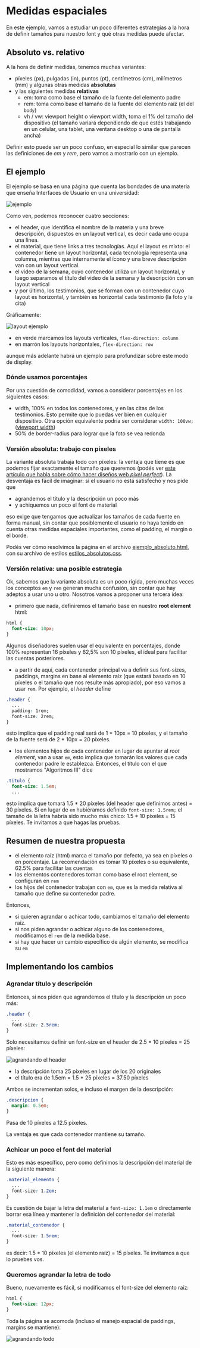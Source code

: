 
# Medidas espaciales

En este ejemplo, vamos a estudiar un poco diferentes estrategias a la hora de definir tamaños para nuestro font y qué otras medidas puede afectar.

## Absoluto vs. relativo

A la hora de definir medidas, tenemos muchas variantes:

- píxeles (px), pulgadas (in), puntos (pt), centímetros (cm), milímetros (mm) y algunas otras medidas **absolutas**
- y las siguientes medidas **relativas**
  - em: toma como base el tamaño de la fuente del elemento padre
  - rem: toma como base el tamaño de la fuente del elemento raíz (el del `body`)
  - vh / vw: viewport height o viewport width, toma el 1% del tamaño del dispositivo (el tamaño variará dependiendo de que estés trabajando en un celular, una tablet, una ventana desktop o una de pantalla ancha)

Definir esto puede ser un poco confuso, en especial lo similar que parecen las definiciones de _em_ y _rem_, pero vamos a mostrarlo con un ejemplo.

## El ejemplo

El ejemplo se basa en una página que cuenta las bondades de una materia que enseña Interfaces de Usuario en una universidad:

![ejemplo](./images/ejemplo.png)

Como ven, podemos reconocer cuatro secciones:

- el header, que identifica el nombre de la materia y una breve descripción, dispuestos en un layout vertical, es decir cada uno ocupa una línea.
- el material, que tiene links a tres tecnologías. Aquí el layout es mixto: el contenedor tiene un layout horizontal, cada tecnología representa una columna, mientras que internamente el ícono y una breve descripción van con un layout vertical.
- el video de la semana, cuyo contenedor utiliza un layout horizontal, y luego separamos el título del video de la semana y la descripción con un layout vertical
- y por último, los testimonios, que se forman con un contenedor cuyo layout es horizontal, y también es horizontal cada testimonio (la foto y la cita)

Gráficamente:

![layout ejemplo](./images/ejemplo_layout.png)

- en verde marcamos los layouts verticales, `flex-direction: column`
- en marrón los layouts horizontales, `flex-direction: row`

aunque más adelante habrá un ejemplo para profundizar sobre este modo de display.

### Dónde usamos porcentajes

Por una cuestión de comodidad, vamos a considerar porcentajes en los siguientes casos:

- width, 100% en todos los contenedores, y en las citas de los testimonios. Esto permite que lo puedas ver bien en cualquier dispositivo. Otra opción equivalente podría ser considerar `width: 100vw;` ([viewport width](https://developer.mozilla.org/es/docs/M%C3%B3vil/Viewport_meta_tag))
- 50% de border-radius para lograr que la foto se vea redonda

### Versión absoluta: trabajo con píxeles

La variante absoluta trabaja todo con píxeles: la ventaja que tiene es que podemos fijar exactamente el tamaño que queremos (podés ver [este artículo que habla sobre cómo hacer diseños web _pixel perfect_](https://thewhitelabelagency.com/pixel-perfect-web-development-5-essential-steps/)). La desventaja es fácil de imaginar: si el usuario no está satisfecho y nos pide que

- agrandemos el título y la descripción un poco más
- y achiquemos un poco el font de material

eso exige que tengamos que actualizar los tamaños de cada fuente en forma manual, sin contar que posiblemente el usuario no haya tenido en cuenta otras medidas espaciales importantes, como el padding, el margin o el borde.

Podés ver cómo resolvimos la página en el archivo [ejemplo_absoluto.html](./ejemplo_absoluto.html), con su archivo de estilos [estilos_absolutos.css](./estilos_absolutos.css).

### Versión relativa: una posible estrategia

Ok, sabemos que la variante absoluta es un poco rígida, pero muchas veces los conceptos `em` y `rem` generan mucha confusión, sin contar que hay adeptos a usar uno u otro. Nosotros vamos a proponer una tercera idea:

- primero que nada, definiremos el tamaño base en nuestro **root element** html:

```css
html {
  font-size: 10px;
}
```

Algunos diseñadores suelen usar el equivalente en porcentajes, donde 100% representan 16 píxeles y 62,5% son 10 píxeles, el ideal para facilitar las cuentas posteriores.

- a partir de aquí, cada contenedor principal va a definir sus font-sizes, paddings, margins en base al elemento raíz (que estará basado en 10 píxeles o el tamaño que nos resulte más apropiado), por eso vamos a usar `rem`. Por ejemplo, el _header_ define

```css
.header {
  ...
  padding: 1rem;
  font-size: 2rem;
}
```

esto implica que el padding real será de 1 * 10px = 10 píxeles, y el tamaño de la fuente será de 2 * 10px = 20 píxeles.

- los elementos hijos de cada contenedor en lugar de apuntar al _root element_, van a usar `em`, esto implica que tomarán los valores que cada contenedor padre le establezca. Entonces, el título con el que mostramos "Algoritmos III" dice

```css
.titulo {
  font-size: 1.5em;
  ...
```

esto implica que tomará 1.5 * 20 píxeles (del header que definimos antes) = 30 píxeles. Si en lugar de `em` hubiéramos definido `font-size: 1.5rem;` el tamaño de la letra habría sido mucho más chico: 1.5 * 10 píxeles = 15 píxeles. Te invitamos a que hagas las pruebas.

## Resumen de nuestra propuesta

- el elemento raíz (html) marca el tamaño por defecto, ya sea en píxeles o en porcentaje. La recomendación es tomar 10 píxeles o su equivalente, 62.5% para facilitar las cuentas
- los elementos contenedores toman como base el root element, se configuran en `rem`
- los hijos del contenedor trabajan con `em`, que es la medida relativa al tamaño que define su contenedor padre.

Entonces, 

- si quieren agrandar o achicar todo, cambiamos el tamaño del elemento raíz.
- si nos piden agrandar o achicar alguno de los contenedores, modificamos el `rem` de la medida base.
- si hay que hacer un cambio específico de algún elemento, se modifica su `em`

## Implementando los cambios

### Agrandar título y descripción

Entonces, si nos piden que agrandemos el título y la descripción un poco más:

```css
.header {
  ...
  font-size: 2.5rem;
}
```

Solo necesitamos definir un font-size en el header de 2.5 * 10 píxeles = 25 píxeles:

![agrandando el header](./images/agrandandoHeader.png)

- la descripción toma 25 píxeles en lugar de los 20 originales
- el título era de 1.5em = 1.5 * 25 píxeles = 37.50 píxeles

Ambos se incrementan solos, e incluso el margen de la descripción:

```css
.descripcion {
  margin: 0.5em;
}
```

Pasa de 10 píxeles a 12.5 píxeles.

La ventaja es que cada contenedor mantiene su tamaño.

### Achicar un poco el font del material

Esto es más específico, pero como definimos la descripción del material de la siguiente manera:

```css
.material_elemento {
  ...
  font-size: 1.2em;
}
```

Es cuestión de bajar la letra del material a `font-size: 1.1em` o directamente borrar esa línea y mantener la definición del contenedor del material:

```css
.material_contenedor {
  ...
  font-size: 1.5rem;
}
```

es decir: 1.5 * 10 píxeles (el elemento raíz) = 15 píxeles. Te invitamos a que lo pruebes vos.

### Queremos agrandar la letra de todo

Bueno, nuevamente es fácil, si modificamos el font-size del elemento raíz:

```css
html {
  font-size: 12px;
}
```

Toda la página se acomoda (incluso el manejo espacial de paddings, margins se mantiene):

![agrandando todo](./images/agrandandoTodo.gif)

